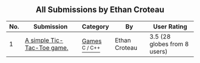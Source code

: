 ﻿<div align="center">

## All Submissions by Ethan Croteau

</div>

No.  | Submission | Category | By   | User Rating
---- | ---------- | -------- | ---- | -----------
1 | [A simple Tic\-Tac\-Toe game\.<br />](https://github.com/Planet-Source-Code/ethan-croteau-a-simple-tic-tac-toe-game__3-4485) | [Games<br /><sup>C / C++</sup>](../ByCategory/games__3-13.md) | Ethan Croteau | 3.5 (28 globes from 8 users)

